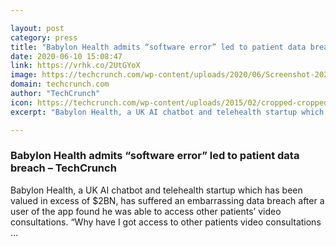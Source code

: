 ```yaml
---

layout: post
category: press
title: "Babylon Health admits “software error” led to patient data breach"
date: 2020-06-10 15:08:47
link: https://vrhk.co/2UtGYoX
image: https://techcrunch.com/wp-content/uploads/2020/06/Screenshot-2020-06-10-at-16.16.22.png?w=621
domain: techcrunch.com
author: "TechCrunch"
icon: https://techcrunch.com/wp-content/uploads/2015/02/cropped-cropped-favicon-gradient.png?w=180
excerpt: "Babylon Health, a UK AI chatbot and telehealth startup which has been valued in excess of $2BN, has suffered an embarrassing data breach after a user of the app found he was able to access other patients’ video consultations. “Why have I got access to other patients video consultations …"

---
```


### Babylon Health admits “software error” led to patient data breach – TechCrunch

Babylon Health, a UK AI chatbot and telehealth startup which has been valued in excess of $2BN, has suffered an embarrassing data breach after a user of the app found he was able to access other patients’ video consultations. “Why have I got access to other patients video consultations …